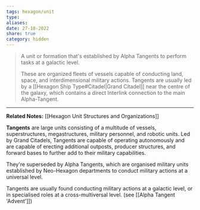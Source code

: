 ```yaml
---
tags: hexagon/unit
type: 
aliases: 
date: 27-10-2022
share: true
category: hidden
---
```


> A unit or formation that's established by Alpha Tangents to perform tasks at a galactic level.
> 
> These are organized fleets of vessels capable of conducting land, space, and interdimensional military actions. Tangents are usually led by a [[Hexagon Ship Type#Citadel|Grand Citadel]] near the centre of the galaxy, which contains a direct Interlink connection to the main Alpha-Tangent.
---

**Related Notes:** [[Hexagon Unit Structures and Organizations]]

**Tangents** are large units consisting of a multitude of vessels, superstructures, megastructures, military personnel, and robotic units. Led by Grand Citadels, Tangents are capable of operating autonomously and are capable of erecting additional outposts, producer structures, and forward bases to further add to their military capabilities.

They're superseded by Alpha Tangents, which are organised military units established by Neo-Hexagon departments to conduct military actions at a universal level.

Tangents are usually found conducting military actions at a galactic level, or in specialised roles at a cross-multiversal level. (see [[Alpha Tangent 'Advent']])